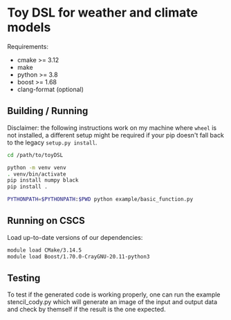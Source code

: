 # Toy DSL for weather and climate models

Requirements:

* cmake >= 3.12
* make
* python >= 3.8
* boost >= 1.68
* clang-format (optional)

## Building / Running

Disclaimer: the following instructions work on my machine where `wheel` is not installed, a different setup might be required if your pip doesn't fall back to the legacy `setup.py install`.

```bash
cd /path/to/toyDSL

python -m venv venv
. venv/bin/activate
pip install numpy black
pip install .

PYTHONPATH=$PYTHONPATH:$PWD python example/basic_function.py
```

## Running on CSCS

Load up-to-date versions of our dependencies:

```bash
module load CMake/3.14.5
module load Boost/1.70.0-CrayGNU-20.11-python3
```

## Testing

To test if the generated code is working properly, one can run the example stencil_cody.py which will generate an image of the input and output data and check by themself if the result is the one expected.
